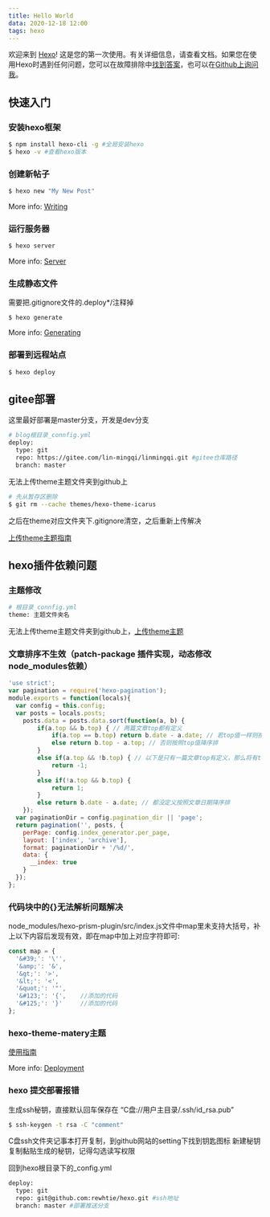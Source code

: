 ```yaml
---
title: Hello World
data: 2020-12-18 12:00
tags: hexo
---
```


欢迎来到 [Hexo](https://hexo.io/)! 这是您的第一次使用。有关详细信息，请查看文档。如果您在使用Hexo时遇到任何问题，您可以在故障排除中[找到答案](https://hexo.io/docs/)，也可以在[Github上询问我](https://github.com/hexojs/hexo/issues)。
<!-- more -->
## 快速入门

### 安装hexo框架

``` bash
$ npm install hexo-cli -g #全局安装hexo
$ hexo -v #查看hexo版本
```

### 创建新帖子

``` bash
$ hexo new "My New Post"
```

More info: [Writing](https://hexo.io/docs/writing.html)

### 运行服务器

``` bash
$ hexo server
```

More info: [Server](https://hexo.io/docs/server.html)

### 生成静态文件

需要把.gitignore文件的.deploy*/注释掉

``` bash1
$ hexo generate
```

More info: [Generating](https://hexo.io/docs/generating.html)

### 部署到远程站点

``` bash
$ hexo deploy
```

## gitee部署

这里最好部署是master分支，开发是dev分支

``` bash
# blog根目录_connfig.yml
deploy:
  type: git 
  repo: https://gitee.com/lin-mingqi/linmingqi.git #gitee仓库路径
  branch: master
```

无法上传theme主题文件夹到github上

``` bash
# 先从暂存区删除
$ git rm --cache themes/hexo-theme-icarus
```
之后在theme对应文件夹下.gitignore清空，之后重新上传解决

[上传theme主题指南](https://zhuanlan.zhihu.com/p/349280018)

## hexo插件依赖问题

### 主题修改

```bash
# 根目录_connfig.yml
theme: 主题文件夹名
```
无法上传theme主题文件夹到github上，[上传theme主题](https://zhuanlan.zhihu.com/p/349280018)

### 文章排序不生效（patch-package 插件实现，动态修改node_modules依赖）

```js
'use strict';
var pagination = require('hexo-pagination');
module.exports = function(locals){
  var config = this.config;
  var posts = locals.posts;
    posts.data = posts.data.sort(function(a, b) {
        if(a.top && b.top) { // 两篇文章top都有定义
            if(a.top == b.top) return b.date - a.date; // 若top值一样则按照文章日期降序排
            else return b.top - a.top; // 否则按照top值降序排
        }
        else if(a.top && !b.top) { // 以下是只有一篇文章top有定义，那么将有top的排在前面（这里用异或操作居然不行233）
            return -1;
        }
        else if(!a.top && b.top) {
            return 1;
        }
        else return b.date - a.date; // 都没定义按照文章日期降序排
    });
  var paginationDir = config.pagination_dir || 'page';
  return pagination('', posts, {
    perPage: config.index_generator.per_page,
    layout: ['index', 'archive'],
    format: paginationDir + '/%d/',
    data: {
      __index: true
    }
  });
};
```

### 代码块中的{}无法解析问题解决  

node_modules/hexo-prism-plugin/src/index.js文件中map里未支持大括号，补上以下内容后发现有效，即在map中加上对应字符即可:

``` js
const map = {
  '&#39;': '\'',
  '&amp;': '&',
  '&gt;': '>',
  '&lt;': '<',
  '&quot;': '"',
  '&#123;': '{',	//添加的代码
  '&#125;': '}'		//添加的代码
};
```

### hexo-theme-matery主题

[使用指南](https://blinkfox.github.io/2018/09/28/qian-duan/hexo-bo-ke-zhu-ti-zhi-hexo-theme-matery-de-jie-shao/)


More info: [Deployment](https://hexo.io/docs/one-command-deployment.html)

### hexo 提交部署报错

生成ssh秘钥，直接默认回车保存在 “C盘://用户主目录/.ssh/id_rsa.pub”

``` bash
$ ssh-keygen -t rsa -C "comment"
```

C盘ssh文件夹记事本打开复制，到github网站的setting下找到钥匙图标 新建秘钥 复制黏贴生成的秘钥，记得勾选读写权限

回到hexo根目录下的_config.yml

``` bash
deploy:
  type: git
  repo: git@github.com:rewhtie/hexo.git #ssh地址
  branch: master #部署推送分支
```